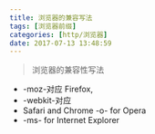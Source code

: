 ```yaml
---
title: 浏览器的兼容写法
tags: [浏览器前缀]
categories: [http/浏览器]
date: 2017-07-13 13:48:59
---
```

> 浏览器的兼容性写法

<!-- more -->

* -moz-对应 Firefox, 
* -webkit-对应 
* Safari and Chrome -o- for Opera 
* -ms- for Internet Explorer